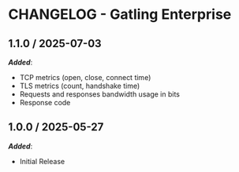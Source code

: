 # CHANGELOG - Gatling Enterprise

## 1.1.0 / 2025-07-03

_**Added**_:
- TCP metrics (open, close, connect time)
- TLS metrics (count, handshake time)
- Requests and responses bandwidth usage in bits
- Response code

## 1.0.0 / 2025-05-27

_**Added**_:

* Initial Release
